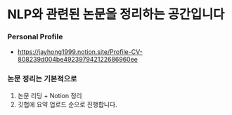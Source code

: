 # NLP와 관련된 논문을 정리하는 공간입니다

### Personal Profile
- https://jayhong1999.notion.site/Profile-CV-808239d004be492397942122686960ee

### 논문 정리는 기본적으로
1. 논문 리딩 + Notion 정리
2. 깃헙에 요약 업로드
순으로 진행합니다.

